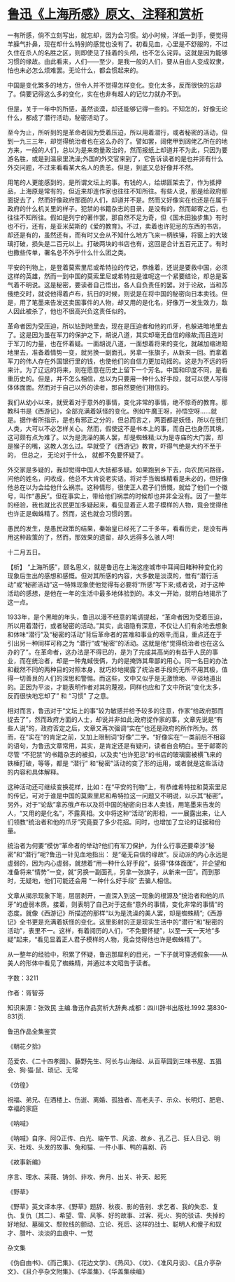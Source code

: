 # [鲁迅《上海所感》原文、注释和赏析](https://www.vrrw.net/wx/9822.html)

一有所感，倘不立刻写出，就忘却，因为会习惯。幼小时候，洋纸一到手，便觉得羊臊气扑鼻，现在却什么特别的感觉也没有了。初看见血，心里是不舒服的，不过久住在杀人的名胜之区，则即使见了挂着的头颅，也不怎么诧异。这就是因为能够习惯的缘故。由此看来，人们——至少，是我一般的人们，要从自由人变成奴隶，怕也未必怎么烦难罢。无论什么，都会惯起来的。

中国是变化繁多的地方，但令人并不觉得怎样变化。变化太多，反而很快的忘却了。倘要记得这么多的变化，实在也非有超人的记忆力就办不到。

但是，关于一年中的所感，虽然谈漠，却还能够记得一些的。不知怎的，好像无论什么，都成了潜行活动，秘密活动了。

至今为止，所听到的是革命者因为受着压迫，所以用着潜行，或者秘密的活动，但到一九三三年，却觉得统治者也在这么办的了。譬如罢，阔佬甲到阔佬乙所在的地方来，一般的人们，总以为是来商量政治的，然而报纸上却道并不为此，只因为要游名胜，或是到温泉里洗澡;外国的外交官来到了，它告诉读者的是也并非有什么外交问题，不过来看看某大名人的贵恙。但是，到底又总好像并不然。

用笔的人更能感到的，是所谓文坛上的事。有钱的人，给绑匪架去了，作为抵押品，上海原是常有的，但近来却连作家也往往不知所往。有些人说，那是给政府那面捉去了，然而好像政府那面的人们，却道并不是。然而又好像实在也还是在属于政府的什么机关里的样子。犯禁的书籍杂志的目录，是没有的，然而邮寄之后，也往往不知所往。假如是列宁的著作罢，那自然不足为奇，但《国木田独步集》有时也不行，还有，是亚米契斯的《爱的教育》。不过，卖着也许犯忌的东西的书店，却还是有的，虽然还有，而有时又会从不知什么地方飞来一柄铁锤，将窗上的大玻璃打破，损失是二百元以上。打破两块的书店也有，这回是合计五百元正了。有时也撒些传单，署名总不外乎什么什么团之类。

平安的刊物上，是登着莫索里尼或希特拉的传记，恭维着，还说是要救中国，必须这样的英雄，然而一到中国的莫索里尼或希特拉是谁呢这一个紧要结论，却总是客气着不明说。这是秘密，要读者自己悟出，各人自负责任的罢。对于论敌，当和苏俄绝交时，就说他得着卢布，抗日的时候，则说是在将中国的秘密向日本卖钱。但是，用了笔墨来告发这卖国事件的人物，却又用的是化名，好像万一发生效力，敌人因此被杀了，他也不很高兴负这责任似的。

革命者因为受压迫，所以钻到地里去，现在是压迫者和他的爪牙，也躲进暗地里去了。这是因为虽在军刀的保护之下，胡说八道，其实却毫无自信的缘故;而且连对于军刀的力量，也在怀着疑。一面胡说八道，一面想着将来的变化，就越加缩进暗地里去，准备着情势一变，就另换一副面孔，另拿一张旗子，从新来一回。而拿着军刀的伟人存在外国银行里的钱，也使他们的自信力更加动摇的。这是为不远的将来计。为了辽远的将来，则在愿意在历史上留下一个芳名。中国和印度不同，是看重历史的。但是，并不怎么相信，总以为只要用一种什么好手段，就可以使人写得体体面面。然而对于自己以外的读者，那自然要他们相信的。

我们从幼小以来，就受着对于意外的事情，变化非常的事情，绝不惊奇的教育。那教科书是《西游记》，全部充满着妖怪的变化。例如牛魔王呀，孙悟空呀……就是。据作者所指示，是也有邪正之分的，但总而言之，两面都是妖怪，所以在我们人类，大可以不必怎样关心。然而，假使这不是书本上的事，而自己也身历其境，这可颇有点为难了。以为是洗澡的美人罢，却是蜘蛛精;以为是寺庙的大门罢，却是猴子的嘴，这教人怎么过。早就受了《西游记》教育，吓得气绝是大约不至于的， 但总之， 无论对于什么， 就都不免要怀疑了。

外交家是多疑的，我却觉得中国人大抵都多疑。如果跑到乡下去，向农民问路径，问他的姓名，问收成，他总不大肯说老实话。将对手当蜘蛛精看是未必的，但好像他总在以为会给他什么祸祟。这种情形，很使正人君子们愤慨，就给了他们一个徽号，叫作“愚民”。但在事实上，带给他们祸祟的时候却也并非全没有。因了一整年的经验，我也就比农民更加多疑起来，看见显着正人君子模样的人物，竟会觉得他也许正是蜘蛛精了。然而，这也就会习惯的罢。

愚民的发生，是愚民政策的结果，秦始皇已经死了二千多年，看看历史，是没有再用这种政策的了，然而，那效果的遗留，却久远得多么骇人呵!

十二月五日。



【析】 “上海所感”，顾名思义，就是鲁迅在上海这座城市中耳闻目睹种种变化的现象后生出的感想和感慨。但对其所感的内容，大多数是淡漠的，惟有“潜行活动”或“秘密活动”这一特殊现象使他觉得有必要将“所感”写下来;或者说，对于这种活动的感想，是他在一年的生活中最多地体验到的。本文一开始，就明白地揭示了这一点。

1933年，是个黑暗的年头，鲁迅以漫不经意的笔调提起，“革命者因为受着压迫，所以用着潜行，或者秘密的活动。”其实，此语隐有深意，不仅让人们有余地去想象和体味“潜行”及“秘密的活动”背后革命者的苦难和事业的艰辛;而且，重点还在于引出另一种同样可称之为 “潜行”或“秘密”的活动。这就是他“觉得统治者也在这么办的了”。在革命者，这办法是不得已的，是为了完成其高尚的有益于人民的事业，而在统治者，却是一种鬼蜮伎俩，为的是掩饰其卑鄙的用心。同一名目的办法和截然不同的两种目的对照本身，就巧妙地揭露了统治者手段的无所不用其极，值得一切善艮的人们的深思和警惕。而这些，文中又似乎是无激愤地、平谈地道出的。正因为平淡，才能表明作者对其的蔑视，同样也应和了文中所说“变化太多，反而很快地忘却了” 和 “习惯” 了之意。

相对而言，鲁迅对于“文坛上的事”较为敏感并给予较多的注意，作家“给政府那而捉去了”，然而政府方面的人士，却说并非如此;政府捉作家的事，文章先说是“有些人说”的，政府否定之后，文章又再次强调“实在”也还是政府的所作所为。然而，在“实在”的肯定之前，又加上限制词“好像”二字。“好像实在”一类前后不相容的语句，为鲁迅文章常用，其实，是肯定还是有疑问，读者自会明白。至于邮寄的尽管 “不犯禁”的书籍杂志的被扣，以及卖“也许犯忌”的书店的玻璃窗被横飞来的铁棰打破，等等，都是 “潜行” 和“秘密”活动的变了形的运用，或者就是这些活动的内容和具体解释。

这种活动还可继续变换花样，比如：在“平安的刊物”上，有恭维希特拉和莫索里尼的传记，可对于谁是中国的莫索里尼和希特拉这一问题又不明说，以示其“秘密”。另外，对于“论敌”拿苏俄卢布以及将中国的秘密向日本人卖钱，用笔墨来告发的人，“又用的是化名”，不露真相。文中将这种“活动”的形相，一一展露出来，让人们领教“统治者和他的爪牙”究竟耍了多少花招。同时，也增加了立论的证据和份量。

统治者为何要“模仿”革命者的举动?他们有军刀保护，为什么行事还要牵涉“秘密”和“潜行”呢?鲁迅一针见血地指出： 是“毫无自信的缘故”。反动派的内心永远是虚弱的，因为内心虚弱，就想着“用一种什么好手段”，装得“体体面面”，并企望和准备将来“情势”一变，就“另换一副面孔，另拿一张旗子，从新来一回”。而到那时，无疑地，他们可能还会用 “一种什么好手段” 去骗人相信。

文章从揭示现象下笔，层层剥开，一直深入到这一现象的根源及“统治者和他的爪牙”的虚弱本质。接着，则表明了自己对于这些“意外的事情，变化非常的事情”的态度。就像《西游记》所描述的那样“以为是洗澡的美人罢，却是蜘蛛精”;《西游记》全书更是充满着妖怪的变化。这里影射的正是现实生活中的“潜行”和“秘密的活动”，表里不一。这样，有着阅历的人们，“不免要怀疑”，以至一天一天地“多疑”起来，“看见显着正人君子模样的人物，竟会觉得他也许是蜘蛛精了”。

从一整年的经验中，积累了怀疑，鲁迅那犀利的目光，一下子就可穿透假象——从美人的形体中看见了蜘蛛精，并通过本文昭告于读者。

字数：3211

作者：胥智芬

知识来源：张效民 主编.鲁迅作品赏析大辞典.成都：四川辞书出版社.1992.第830-831页.

鲁迅作品全集鉴赏

《朝花夕拾》

范爱农、《二十四孝图》、藤野先生、阿长与山海经、从百草园到三味书屋、五猖会、狗·猫·鼠、琐记、无常

《仿徨》

祝福、弟兄、在酒楼上、伤逝、离婚、孤独者、高老夫子、示众、长明灯、肥皂、幸福的家庭

《呐喊》

《呐喊》自序、阿Q正传、白光、端午节、风波、故乡、孔乙己、狂人日记、明天、社戏、头发的故事、兔和猫、一件小事、鸭的喜剧、药

《故事新编》

序言、理水、采薇、铸剑、非攻、奔月、出关、补天、起死

《野草》

《野草》英文译本序、《野草》题辞、秋夜、影的告别、求乞者、我的失恋、复仇、复仇〔其二〕、希望、雪、风筝、好的故事、过客、死火、狗的驳诘、失掉的好地狱、墓碣文、颓败线的颤动、立论、死后、这样的战士、聪明人和傻子和奴才、腊叶、淡淡的血痕中、一觉

杂文集

《伪自由书》、《而己集》、《花边文学》、《热风》、《坟》、《准风月谈》、《且介亭杂文》、《且介亭杂文附集》、《华盖集》、《华盖集续编》

